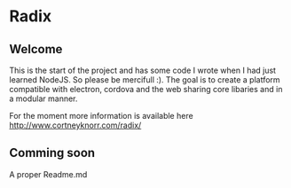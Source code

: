 # Radix 
## Welcome
This is the start of the project and has some code I wrote when I had just learned NodeJS. So please be mercifull :). 
The goal is to create a platform compatible with electron, cordova and the web sharing core libaries and in a modular manner.

For the moment more information is available here http://www.cortneyknorr.com/radix/

## Comming soon
A proper Readme.md
